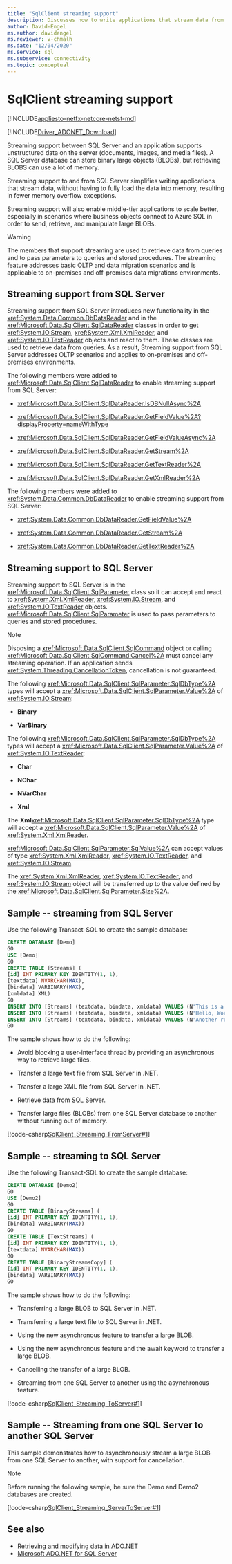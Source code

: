 ```yaml
---
title: "SqlClient streaming support"
description: Discusses how to write applications that stream data from SQL Server without having it fully loaded in memory.
author: David-Engel
ms.author: davidengel
ms.reviewer: v-chmalh
ms.date: "12/04/2020"
ms.service: sql
ms.subservice: connectivity
ms.topic: conceptual
---
```

# SqlClient streaming support

[!INCLUDE[appliesto-netfx-netcore-netst-md](../../includes/appliesto-netfx-netcore-netst-md.md)]

[!INCLUDE[Driver_ADONET_Download](../../includes/driver_adonet_download.md)]

Streaming support between SQL Server and an application supports unstructured data on the server (documents, images, and media files). A SQL Server database can store binary large objects (BLOBs), but retrieving BLOBS can use a lot of memory.

Streaming support to and from SQL Server simplifies writing applications that stream data, without having to fully load the data into memory, resulting in fewer memory overflow exceptions.

Streaming support will also enable middle-tier applications to scale better, especially in scenarios where business objects connect to Azure SQL in order to send, retrieve, and manipulate large BLOBs.

> [!WARNING]
> The members that support streaming are used to retrieve data from queries and to pass parameters to queries and stored procedures. The streaming feature addresses basic OLTP and data migration scenarios and is applicable to on-premises and off-premises data migrations environments.

## Streaming support from SQL Server

Streaming support from SQL Server introduces new functionality in the <xref:System.Data.Common.DbDataReader> and in the <xref:Microsoft.Data.SqlClient.SqlDataReader> classes in order to get <xref:System.IO.Stream>, <xref:System.Xml.XmlReader>, and <xref:System.IO.TextReader> objects and react to them. These classes are used to retrieve data from queries. As a result, Streaming support from SQL Server addresses OLTP scenarios and applies to on-premises and off-premises environments.

The following members were added to <xref:Microsoft.Data.SqlClient.SqlDataReader> to enable streaming support from SQL Server:

- <xref:Microsoft.Data.SqlClient.SqlDataReader.IsDBNullAsync%2A>

- <xref:Microsoft.Data.SqlClient.SqlDataReader.GetFieldValue%2A?displayProperty=nameWithType>

- <xref:Microsoft.Data.SqlClient.SqlDataReader.GetFieldValueAsync%2A>

- <xref:Microsoft.Data.SqlClient.SqlDataReader.GetStream%2A>

- <xref:Microsoft.Data.SqlClient.SqlDataReader.GetTextReader%2A>

- <xref:Microsoft.Data.SqlClient.SqlDataReader.GetXmlReader%2A>

The following members were added to <xref:System.Data.Common.DbDataReader> to enable streaming support from SQL Server:

- <xref:System.Data.Common.DbDataReader.GetFieldValue%2A>

- <xref:System.Data.Common.DbDataReader.GetStream%2A>

- <xref:System.Data.Common.DbDataReader.GetTextReader%2A>

## Streaming support to SQL Server

Streaming support to SQL Server is in the <xref:Microsoft.Data.SqlClient.SqlParameter> class so it can accept and react to <xref:System.Xml.XmlReader>, <xref:System.IO.Stream>, and <xref:System.IO.TextReader> objects. <xref:Microsoft.Data.SqlClient.SqlParameter> is used to pass parameters to queries and stored procedures.

> [!NOTE]
> Disposing a <xref:Microsoft.Data.SqlClient.SqlCommand> object or calling <xref:Microsoft.Data.SqlClient.SqlCommand.Cancel%2A> must cancel any streaming operation. If an application sends <xref:System.Threading.CancellationToken>, cancellation is not guaranteed.

The following <xref:Microsoft.Data.SqlClient.SqlParameter.SqlDbType%2A> types will accept a <xref:Microsoft.Data.SqlClient.SqlParameter.Value%2A> of <xref:System.IO.Stream>:

- **Binary**

- **VarBinary**

The following <xref:Microsoft.Data.SqlClient.SqlParameter.SqlDbType%2A> types will accept a <xref:Microsoft.Data.SqlClient.SqlParameter.Value%2A> of <xref:System.IO.TextReader>:

- **Char**

- **NChar**

- **NVarChar**

- **Xml**

The **Xml**<xref:Microsoft.Data.SqlClient.SqlParameter.SqlDbType%2A> type will accept a <xref:Microsoft.Data.SqlClient.SqlParameter.Value%2A> of <xref:System.Xml.XmlReader>.

<xref:Microsoft.Data.SqlClient.SqlParameter.SqlValue%2A> can accept values of type <xref:System.Xml.XmlReader>, <xref:System.IO.TextReader>, and <xref:System.IO.Stream>.

The <xref:System.Xml.XmlReader>, <xref:System.IO.TextReader>, and <xref:System.IO.Stream> object will be transferred up to the value defined by the <xref:Microsoft.Data.SqlClient.SqlParameter.Size%2A>.

## Sample -- streaming from SQL Server

Use the following Transact-SQL to create the sample database:

```sql
CREATE DATABASE [Demo]
GO
USE [Demo]
GO
CREATE TABLE [Streams] (
[id] INT PRIMARY KEY IDENTITY(1, 1),
[textdata] NVARCHAR(MAX),
[bindata] VARBINARY(MAX),
[xmldata] XML)
GO
INSERT INTO [Streams] (textdata, bindata, xmldata) VALUES (N'This is a test', 0x48656C6C6F, N'<test>value</test>')
INSERT INTO [Streams] (textdata, bindata, xmldata) VALUES (N'Hello, World!', 0x54657374696E67, N'<test>value2</test>')
INSERT INTO [Streams] (textdata, bindata, xmldata) VALUES (N'Another row', 0x666F6F626172, N'<fff>bbb</fff><fff>bbc</fff>')
GO
```

The sample shows how to do the following:

- Avoid blocking a user-interface thread by providing an asynchronous way to retrieve large files.

- Transfer a large text file from SQL Server in .NET.

- Transfer a large XML file from SQL Server in .NET.

- Retrieve data from SQL Server.

- Transfer large files (BLOBs) from one SQL Server database to another without running out of memory.

[!code-csharp[SqlClient_Streaming_FromServer#1](~/../sqlclient/doc/samples/SqlClient_Streaming_FromServer.cs#1)]

## Sample -- streaming to SQL Server

Use the following Transact-SQL to create the sample database:

```sql
CREATE DATABASE [Demo2]
GO
USE [Demo2]
GO
CREATE TABLE [BinaryStreams] (
[id] INT PRIMARY KEY IDENTITY(1, 1),
[bindata] VARBINARY(MAX))
GO
CREATE TABLE [TextStreams] (
[id] INT PRIMARY KEY IDENTITY(1, 1),
[textdata] NVARCHAR(MAX))
GO
CREATE TABLE [BinaryStreamsCopy] (
[id] INT PRIMARY KEY IDENTITY(1, 1),
[bindata] VARBINARY(MAX))
GO
```

The sample shows how to do the following:

- Transferring a large BLOB to SQL Server in .NET.

- Transferring a large text file to SQL Server in .NET.

- Using the new asynchronous feature to transfer a large BLOB.

- Using the new asynchronous feature and the await keyword to transfer a large BLOB.

- Cancelling the transfer of a large BLOB.

- Streaming from one SQL Server to another using the asynchronous feature.

[!code-csharp[SqlClient_Streaming_ToServer#1](~/../sqlclient/doc/samples/SqlClient_Streaming_ToServer.cs#1)]

## Sample -- Streaming from one SQL Server to another SQL Server

This sample demonstrates how to asynchronously stream a large BLOB from one SQL Server to another, with support for cancellation.

> [!NOTE]
> Before running the following sample, be sure the Demo and Demo2 databases are created.

[!code-csharp[SqlClient_Streaming_ServerToServer#1](~/../sqlclient/doc/samples/SqlClient_Streaming_ServerToServer.cs#1)]

## See also

- [Retrieving and modifying data in ADO.NET](retrieving-modifying-data.md)
- [Microsoft ADO.NET for SQL Server](microsoft-ado-net-sql-server.md)
